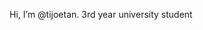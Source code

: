 Hi, I’m @tijoetan. 3rd year university student 


<!---
tijoetan/tijoetan is a ✨ special ✨ repository because its `README.md` (this file) appears on your GitHub profile.
You can click the Preview link to take a look at your changes.
--->
